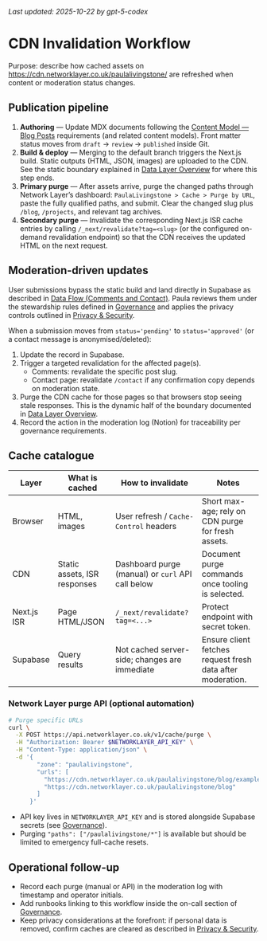 _Last updated: 2025-10-22 by gpt-5-codex_

# CDN Invalidation Workflow

Purpose: describe how cached assets on <https://cdn.networklayer.co.uk/paulalivingstone/> are refreshed when content or moderation status changes.

## Publication pipeline

1. **Authoring** — Update MDX documents following the [Content Model — Blog Posts](./03-content-model/blog.md) requirements (and related content models). Front matter status moves from `draft` → `review` → `published` inside Git.
2. **Build & deploy** — Merging to the default branch triggers the Next.js build. Static outputs (HTML, JSON, images) are uploaded to the CDN. See the static boundary explained in [Data Layer Overview](./09-database-and-services.md) for where this step ends.
3. **Primary purge** — After assets arrive, purge the changed paths through Network Layer’s dashboard: `PaulaLivingstone > Cache > Purge by URL`, paste the fully qualified paths, and submit. Clear the changed slug plus `/blog`, `/projects`, and relevant tag archives.
4. **Secondary purge** — Invalidate the corresponding Next.js ISR cache entries by calling `/_next/revalidate?tag=<slug>` (or the configured on-demand revalidation endpoint) so that the CDN receives the updated HTML on the next request.

## Moderation-driven updates

User submissions bypass the static build and land directly in Supabase as described in [Data Flow (Comments and Contact)](./data-layer/flow.md). Paula reviews them under the stewardship rules defined in [Governance](./07-governance.md) and applies the privacy controls outlined in [Privacy & Security](./08-privacy-and-security.md).

When a submission moves from `status='pending'` to `status='approved'` (or a contact message is anonymised/deleted):

1. Update the record in Supabase.
2. Trigger a targeted revalidation for the affected page(s).
   - Comments: revalidate the specific post slug.
   - Contact page: revalidate `/contact` if any confirmation copy depends on moderation state.
3. Purge the CDN cache for those pages so that browsers stop seeing stale responses. This is the dynamic half of the boundary documented in [Data Layer Overview](./09-database-and-services.md).
4. Record the action in the moderation log (Notion) for traceability per governance requirements.

## Cache catalogue

| Layer | What is cached | How to invalidate | Notes |
| --- | --- | --- | --- |
| Browser | HTML, images | User refresh / `Cache-Control` headers | Short max-age; rely on CDN purge for fresh assets. |
| CDN | Static assets, ISR responses | Dashboard purge (manual) or `curl` API call below | Document purge commands once tooling is selected. |
| Next.js ISR | Page HTML/JSON | `/_next/revalidate?tag=<...>` | Protect endpoint with secret token. |
| Supabase | Query results | Not cached server-side; changes are immediate | Ensure client fetches request fresh data after moderation. |

### Network Layer purge API (optional automation)

```bash
# Purge specific URLs
curl \
  -X POST https://api.networklayer.co.uk/v1/cache/purge \
  -H "Authorization: Bearer $NETWORKLAYER_API_KEY" \
  -H "Content-Type: application/json" \
  -d '{
        "zone": "paulalivingstone",
        "urls": [
          "https://cdn.networklayer.co.uk/paulalivingstone/blog/example-post",
          "https://cdn.networklayer.co.uk/paulalivingstone/blog"
        ]
      }'
```

- API key lives in `NETWORKLAYER_API_KEY` and is stored alongside Supabase secrets (see [Governance](./07-governance.md)).
- Purging `"paths": ["/paulalivingstone/*"]` is available but should be limited to emergency full-cache resets.

## Operational follow-up

- Record each purge (manual or API) in the moderation log with timestamp and operator initials.
- Add runbooks linking to this workflow inside the on-call section of [Governance](./07-governance.md).
- Keep privacy considerations at the forefront: if personal data is removed, confirm caches are cleared as described in [Privacy & Security](./08-privacy-and-security.md).
